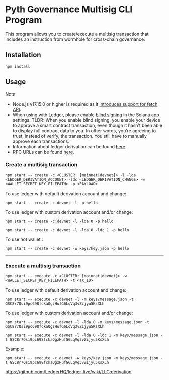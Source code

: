 # Pyth Governance Multisig CLI Program

This program allows you to create/execute a multisig transaction that includes an instruction from wormhole for cross-chain governance.

## Installation

```
npm install
```

## Usage

Note:

- Node.js v17.15.0 or higher is required as it [introduces support for fetch API](https://nodejs.org/tr/blog/release/v17.5.0/).
- When using with Ledger, please enable [blind signing](https://www.ledger.com/academy/enable-blind-signing-why-when-and-how-to-stay-safe) in the Solana app settings. TLDR: When you enable blind signing, you enable your device to approve a smart contract transaction, even though it hasn’t been able to display full contract data to you. In other words, you’re agreeing to trust, instead of verify, the transaction. You still have to manually approve each transactions.
- Information about ledger derivation can be found [here](https://github.com/LedgerHQ/ledger-live-common/blob/master/docs/derivation.md).
- RPC URLs can be found [here](https://book.wormhole.com/reference/rpcnodes.html).

### Create a multisig transaction

```
npm start -- create -c <CLUSTER: [mainnet|devnet]> -l -lda <LEDGER_DERIVATION_ACCOUNT> -ldc <LEDGER_DERIVATION_CHANGE> -w <WALLET_SECRET_KEY_FILEPATH> -p <PAYLOAD>
```

To use ledger with default derivation account and change:

```
npm start -- create -c devnet -l -p hello
```

To use ledger with custom derivation account and/or change:

```
npm start -- create -c devnet -l -lda 0 -p hello

npm start -- create -c devnet -l -lda 0 -ldc 1 -p hello
```

To use hot wallet :

```
npm start -- create -c devnet -w keys/key.json -p hello
```

---

### Execute a multisig transaction

```
npm start -- execute -c <CLUSTER: [mainnet|devnet]> -w <WALLET_SECRET_KEY_FILEPATH> -t <TX_ID>
```

To use ledger with default derivation account and change:

```
npm start -- execute -c devnet -l -m keys/message.json -t GSC8r7Qsi9pc698fckaQgzHufG6LqVq3vZijyu5KsXLh
```

To use ledger with custom derivation account and/or change:

```
npm start -- execute -c devnet -l -lda 0 -m keys/message.json -t GSC8r7Qsi9pc698fckaQgzHufG6LqVq3vZijyu5KsXLh

npm start -- execute -c devnet -l -lda 0 -ldc 1 -m keys/message.json -t GSC8r7Qsi9pc698fckaQgzHufG6LqVq3vZijyu5KsXLh
```

Example:

```
npm start -- execute -c devnet -w keys/key.json -m keys/message.json -t GSC8r7Qsi9pc698fckaQgzHufG6LqVq3vZijyu5KsXLh
```

https://github.com/LedgerHQ/ledger-live/wiki/LLC:derivation
